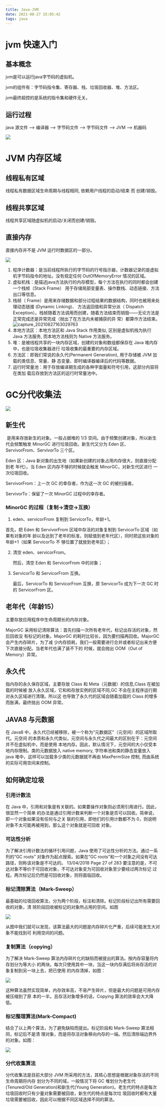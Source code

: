 ```yaml
---
title: Java-JVM
date: 2021-08-27 15:05:42
tags: java
---
```


# jvm 快速入门

## 基本概念

jvm是可以运行java字节码的虚拟机。

jvm的组件有：字节码指令集、寄存器、栈、垃圾回收器、堆、方法区。

jvm最终超控的是系统的指令集和硬件无关。

## 运行过程

java 源文件 —> 编译器 —> 字节码文件 —> 字节码文件 —> JVM —> 机器码

![](Java-JVM\capture_20210827154509268.bmp)

# JVM 内存区域

## 线程私有区域

线程私有数据区域生命周期与线程相同, 依赖用户线程的启动/结束 而 创建/销毁。



## 线程共享区域

线程共享区域随虚拟机的启动/关闭而创建/销毁。

## 直接内存

直接内存并不是 JVM 运行时数据区的一部分。



![](Java-JVM\capture_20210827161253717.bmp)

1. 程序计数器：是当前线程所执行的字节码的行号指示器，计数器记录的是虚拟机字节码指令的地址。没有规定任何 OutOfMemoryError 情况的区域。
2. 虚拟机栈：是描述java方法执行的内存模型，每个方法在执行的同时都会创建一个栈帧（Stack Frame） 用于存储局部变量表、操作数栈、动态链接、方法出口等信息。
3. 栈帧（ Frame）是用来存储数据和部分过程结果的数据结构，同时也被用来处理动态链接 (Dynamic Linking)、 方法返回值和异常分派（ Dispatch Exception）。栈帧随着方法调用而创建，随着方法结束而销毁——无论方法是正常完成还是异常完成（抛出了在方法内未被捕获的异 常）都算作方法结束。
![capture_20210827163029763](Java-JVM\capture_20210827163029763.bmp)
4. 本地方法区：本地方法区和 Java Stack 作用类似, 区别是虚拟机栈为执行 Java 方法服务, 而本地方法栈则为 Native 方法服务。
5. 堆：是被线程共享的一块内存区域，创建的对象和数组都保存在 Java 堆内存中，也是垃圾收集器进行 垃圾收集的最重要的内存区域。
6. 方法区：即我们常说的永久代(Permanent Generation), 用于存储被 JVM 加载的类信息、常量、静 态变量、即时编译器编译后的代码等数据。
7. 运行时常量池：用于存放编译期生成的各种字面量和符号引用，这部分内容将在类加 载后存放到方法区的运行时常量池中。

# GC分代收集法

![](Java-JVM\capture_20210827164859390.bmp)

## 新生代

​	是用来存放新生的对象。一般占据堆的 1/3 空间。由于频繁创建对象，所以新生代会频繁触发 MinorGC 进行垃圾回收。新生代又分为 Eden 区、ServivorFrom、ServivorTo 三个区。

Eden 区：Java 新对象的出生地（如果新创建的对象占用内存很大，则直接分配到老 年代）。当 Eden 区内存不够的时候就会触发 MinorGC，对新生代区进行 一次垃圾回收。

ServivorFrom：上一次 GC 的幸存者，作为这一次 GC 的被扫描者。

ServivorTo：保留了一次 MinorGC 过程中的幸存者。



### MinorGC 的过程（复制->清空->互换）

1.  eden、servicorFrom 复制到 ServicorTo，年龄+1。

   首先，把 Eden 和 ServivorFrom 区域中存活的对象复制到 ServicorTo 区域（如果有对象的年 龄以及达到了老年的标准，则赋值到老年代区），同时把这些对象的年龄+1（如果 ServicorTo 不 够位置了就放到老年区）；

2. 清空 eden、servicorFrom。

   然后，清空 Eden 和 ServicorFrom 中的对象；

3. ServicorTo 和 ServicorFrom 互换。

   最后，ServicorTo 和 ServicorFrom 互换，原 ServicorTo 成为下一次 GC 时的 ServicorFrom 区。

## 老年代（年龄15）

主要存放应用程序中生命周期长的内存对象。

MajorGC 采用标记清除算法：首先扫描一次所有老年代，标记出存活的对象，然后回收没 有标记的对象。MajorGC 的耗时比较长，因为要扫描再回收。MajorGC 会产生内存碎片，为了减 少内存损耗，我们一般需要进行合并或者标记出来方便下次直接分配。当老年代也满了装不下的 时候，就会抛出 OOM（Out of Memory）异常。

## 永久代

指内存的永久保存区域，主要存放 Class 和 Meta（元数据）的信息,Class 在被加载的时候被 放入永久区域，它和和存放实例的区域不同,GC 不会在主程序运行期对永久区域进行清理。所以这 也导致了永久代的区域会随着加载的 Class 的增多而胀满，最终抛出 OOM 异常。

## JAVA8 与元数据

在 Java8 中，永久代已经被移除，被一个称为“元数据区”（元空间）的区域所取代。元空间 的本质和永久代类似，元空间与永久代之间最大的区别在于：元空间并不在虚拟机中，而是使用 本地内存。因此，默认情况下，元空间的大小仅受本地内存限制。类的元数据放入 native  memory, 字符串池和类的静态变量放入 java 堆中，这样可以加载多少类的元数据就不再由 MaxPermSize 控制, 而由系统的实际可用空间来控制。

## 如何确定垃圾

### 引用计数法

在 Java 中，引用和对象是有关联的。如果要操作对象则必须用引用进行。因此，很显然一个简单 的办法是通过引用计数来判断一个对象是否可以回收。简单说，即一个对象如果没有任何与之关 联的引用，即他们的引用计数都不为 0，则说明对象不太可能再被用到，那么这个对象就是可回收 对象。

### 可达性分析

为了解决引用计数法的循环引用问题，Java 使用了可达性分析的方法。通过一系列的“GC roots” 对象作为起点搜索。如果在“GC roots”和一个对象之间没有可达路径，则称该对象是不可达的。 13/04/2018 Page 27 of 283 要注意的是，不可达对象不等价于可回收对象，不可达对象变为可回收对象至少要经过两次标记 过程。两次标记后仍然是可回收对象，则将面临回收。

### 标记清除算法（Mark-Sweep）

最基础的垃圾回收算法，分为两个阶段，标注和清除。标记阶段标记出所有需要回收的对象，清 除阶段回收被标记的对象所占用的空间。如图

![](Java-JVM\capture_20210827172552310.bmp)



从图中我们就可以发现，该算法最大的问题是内存碎片化严重，后续可能发生大对象不能找到可 利用空间的问题。

### 复制算法（copying）

为了解决 Mark-Sweep 算法内存碎片化的缺陷而被提出的算法。按内存容量将内存划分为等大小 的两块。每次只使用其中一块，当这一块内存满后将尚存活的对象复制到另一块上去，把已使用 的内存清掉，如图：

![](Java-JVM\capture_20210827172720908.bmp)

这种算法虽然实现简单，内存效率高，不易产生碎片，但是最大的问题是可用内存被压缩到了原 本的一半。且存活对象增多的话，Copying 算法的效率会大大降低。



### 标记整理算法(Mark-Compact)

结合了以上两个算法，为了避免缺陷而提出。标记阶段和 Mark-Sweep 算法相同，标记后不是清 理对象，而是将存活对象移向内存的一端。然后清除端边界外的对象。如图：

![](Java-JVM\capture_20210827172906569.bmp)

### 分代收集算法

分代收集法是目前大部分 JVM 所采用的方法，其核心思想是根据对象存活的不同生命周期将内存 划分为不同的域，一般情况下将 GC 堆划分为老生代(Tenured/Old Generation)和新生代(Young  Generation)。老生代的特点是每次垃圾回收时只有少量对象需要被回收，新生代的特点是每次垃 圾回收时都有大量垃圾需要被回收，因此可以根据不同区域选择不同的算法。
